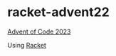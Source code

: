 # racket-advent22

[Advent of Code 2023][def]

Using [Racket](https://racket-lang.org/)


[def]: https://adventofcode.com/2023

